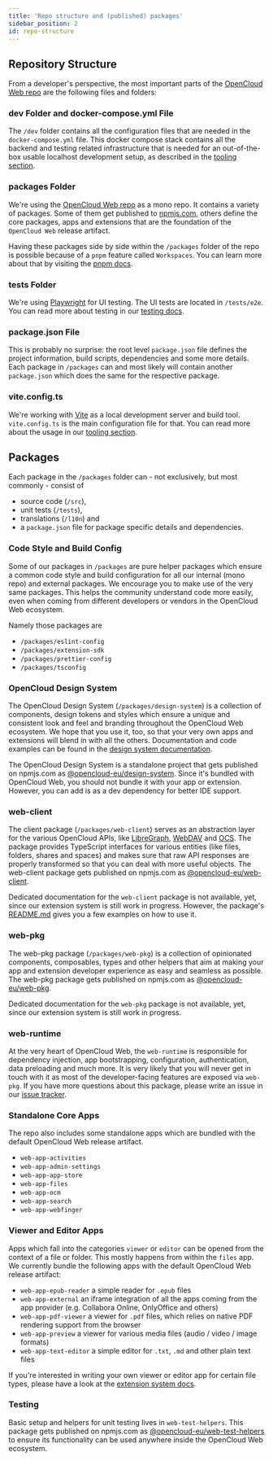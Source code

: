 ```yaml
---
title: 'Repo structure and (published) packages'
sidebar_position: 2
id: repo-structure
---
```


## Repository Structure

From a developer's perspective, the most important parts of the [OpenCloud Web repo](https://github.com/opencloud-eu/web) are the following files and folders:

### dev Folder and docker-compose.yml File

The `/dev` folder contains all the configuration files that are needed in the `docker-compose.yml` file. This docker compose stack
contains all the backend and testing related infrastructure that is needed for an out-of-the-box usable localhost development setup,
as described in the [tooling section](./../development/tooling.md).

### packages Folder

We're using the [OpenCloud Web repo](https://github.com/opencloud-eu/web) as a mono repo. It contains a variety of packages. Some of them get
published to [npmjs.com](https://npmjs.com), others define the core packages, apps and extensions that are the foundation of
the `OpenCloud Web` release artifact.

Having these packages side by side within the `/packages` folder of the repo is possible because of a `pnpm` feature called `Workspaces`. You can learn more about that by visiting the [pnpm docs](https://pnpm.io/workspaces).

### tests Folder

We're using [Playwright](https://playwright.dev) for UI testing. The UI tests are located in `/tests/e2e`. You can read more about testing in our [testing docs](./../testing/running-tests.md).

### package.json File

This is probably no surprise: the root level `package.json` file defines the project information, build scripts, dependencies and some more details.
Each package in `/packages` can and most likely will contain another `package.json` which does the same for the respective package.

### vite.config.ts

We're working with [Vite](https://vitejs.dev) as a local development server and build tool. `vite.config.ts` is the main configuration file for that.
You can read more about the usage in our [tooling section](./../development/tooling.md).

## Packages

Each package in the `/packages` folder can - not exclusively, but most commonly - consist of

- source code (`/src`),
- unit tests (`/tests`),
- translations (`/l10n`) and
- a `package.json` file for package specific details and dependencies.

### Code Style and Build Config

Some of our packages in `/packages` are pure helper packages which ensure a common code style and build configuration for all our
internal (mono repo) and external packages. We encourage you to make use of the very same packages. This helps the community
understand code more easily, even when coming from different developers or vendors in the OpenCloud Web ecosystem.

Namely those packages are

- `/packages/eslint-config`
- `/packages/extension-sdk`
- `/packages/prettier-config`
- `/packages/tsconfig`

### OpenCloud Design System

The OpenCloud Design System (`/packages/design-system`) is a collection of components, design tokens and styles which ensure a
unique and consistent look and feel and branding throughout the OpenCloud Web ecosystem. We hope that you use it, too, so that your
very own apps and extensions will blend in with all the others. Documentation and code examples can be found in
the [design system documentation](https://docs.opencloud.eu/design-system/).

The OpenCloud Design System is a standalone project that gets published on npmjs.com as [@opencloud-eu/design-system](https://www.npmjs.com/package/@opencloud-eu/design-system). Since it's bundled with OpenCloud Web, you should not bundle it with your app or extension. However, you can add is as a dev dependency for better IDE support.

### web-client

The client package (`/packages/web-client`) serves as an abstraction layer for the various OpenCloud APIs, like
[LibreGraph](https://docs.opencloud.eu/apis/http/graph/), [WebDAV](https://docs.opencloud.eu/server/next/developer_manual/webdav_api/) and
[OCS](https://docs.opencloud.eu/server/next/developer_manual/core/apis/ocs-capabilities.html). The package provides TypeScript
interfaces for various entities (like files, folders, shares and spaces) and makes sure that raw API responses are properly
transformed so that you can deal with more useful objects. The web-client package gets published
on npmjs.com as [@opencloud-eu/web-client](https://www.npmjs.com/package/@opencloud-eu/web-client).

Dedicated documentation for the `web-client` package is not available, yet, since our extension system is still work in progress. However, the package's [README.md](https://github.com/opencloud-eu/web/blob/main/packages/web-client/README.md) gives you a few examples on how to use it.

### web-pkg

The web-pkg package (`/packages/web-pkg`) is a collection of opinionated components, composables, types and other helpers that aim
at making your app and extension developer experience as easy and seamless as possible. The web-pkg package gets published on
npmjs.com as [@opencloud-eu/web-pkg](https://www.npmjs.com/package/@opencloud-eu/web-pkg).

Dedicated documentation for the `web-pkg` package is not available, yet, since our extension system is still work in progress.

### web-runtime

At the very heart of OpenCloud Web, the `web-runtime` is responsible for dependency injection, app bootstrapping, configuration,
authentication, data preloading and much more.
It is very likely that you will never get in touch with it as most of the developer-facing features are exposed via `web-pkg`. If you
have more questions about this package, please write an issue in our [issue tracker](https://github.com/opencloud-eu/web/issues).

### Standalone Core Apps

The repo also includes some standalone apps which are bundled with the default OpenCloud Web release artifact.

- `web-app-activities`
- `web-app-admin-settings`
- `web-app-app-store`
- `web-app-files`
- `web-app-ocm`
- `web-app-search`
- `web-app-webfinger`

### Viewer and Editor Apps

Apps which fall into the categories `viewer` or `editor` can be opened from the context of a file or folder. This mostly happens from
within the `files` app. We currently bundle the following apps with the default OpenCloud Web release artifact:

- `web-app-epub-reader` a simple reader for `.epub` files
- `web-app-external` an iframe integration of all the apps coming from the app provider
  (e.g. Collabora Online, OnlyOffice and others)
- `web-app-pdf-viewer` a viewer for `.pdf` files, which relies on native PDF rendering support from the browser
- `web-app-preview` a viewer for various media files (audio / video / image formats)
- `web-app-text-editor` a simple editor for `.txt`, `.md` and other plain text files

If you're interested in writing your own viewer or editor app for certain file types, please have a look at the [extension system docs](./../extension-system).

### Testing

Basic setup and helpers for unit testing lives in `web-test-helpers`. This package gets published on npmjs.com as [@opencloud-eu/web-test-helpers](https://www.npmjs.com/package/@opencloud-eu/web-test-helpers) to ensure its functionality can be used anywhere inside the OpenCloud Web ecosystem.
